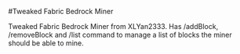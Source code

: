 #Tweaked Fabric Bedrock Miner

Tweaked Fabric Bedrock Miner from XLYan2333.
Has /addBlock, /removeBlock and /list command to manage a list of blocks the miner should be able to mine.